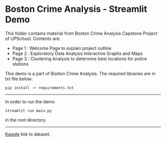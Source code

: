 # Boston Crime Analysis - Streamlit Demo

This folder contains material from Boston Crime Analysis Capstone Project of UPSchool. Contents are:

* Page 1 : Welcome Page to explain project outline
* Page 2 : Exploratory Data Analysis Interactive Graphs and Maps
* Page 3 : Clustering Analysis to determine best locations for police stations


This demo is a part of Boston Crime Analysis. The required libraries are in txt file below:

`pip install -r requirements.txt`

----

In order to run the demo 

`streamlit run main.py`

in the root directory.

----

[Kaggle](https://www.kaggle.com/ankkur13/boston-crime-data) link to dataset.

